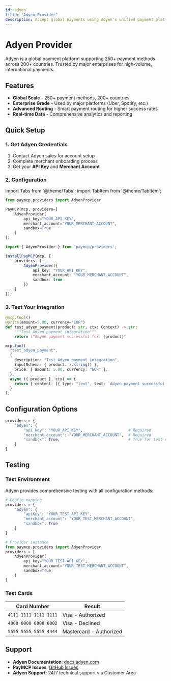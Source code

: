```yaml
---
id: adyen
title: "Adyen Provider"
description: Accept global payments using Adyen's unified payment platform
---
```


# Adyen Provider

Adyen is a global payment platform supporting 250+ payment methods across 200+ countries. Trusted by major enterprises for high-volume, international payments.

## Features

- **Global Scale** - 250+ payment methods, 200+ countries
- **Enterprise Grade** - Used by major platforms (Uber, Spotify, etc.)
- **Advanced Routing** - Smart payment routing for higher success rates
- **Real-time Data** - Comprehensive analytics and reporting

## Quick Setup

### 1. Get Adyen Credentials

1. Contact Adyen sales for account setup
2. Complete merchant onboarding process
3. Get your **API Key** and **Merchant Account**

### 2. Configuration

import Tabs from '@theme/Tabs';
import TabItem from '@theme/TabItem';

<Tabs>
<TabItem value="python" label="Python">

```python
from paymcp.providers import AdyenProvider

PayMCP(mcp, providers=[
    AdyenProvider(
        api_key="YOUR_API_KEY",
        merchant_account="YOUR_MERCHANT_ACCOUNT",
        sandbox=True
    )
])
```

</TabItem>
<TabItem value="typescript" label="TypeScript">

```typescript
import { AdyenProvider } from 'paymcp/providers';

installPayMCP(mcp, { 
    providers: [
        AdyenProvider({
            api_key: "YOUR_API_KEY",
            merchant_account: "YOUR_MERCHANT_ACCOUNT",
            sandbox: true
        })
    ] 
});
```

</TabItem>
</Tabs>

### 3. Test Your Integration

<Tabs>
<TabItem value="python" label="Python">

```python
@mcp.tool()
@price(amount=5.00, currency="EUR")
def test_adyen_payment(product: str, ctx: Context) -> str:
    """Test Adyen payment integration"""
    return f"Adyen payment successful for: {product}"
```

</TabItem>
<TabItem value="typescript" label="TypeScript">

```typescript
mcp.tool(
  "test_adyen_payment",
  {
    description: "Test Adyen payment integration",
    inputSchema: { product: z.string() },
    price: { amount: 5.00, currency: "EUR" },
  },
  async ({ product }, ctx) => {
    return { content: [{ type: "text", text: `Adyen payment successful for: ${product}` }] };
  }
);
```

</TabItem>
</Tabs>

## Configuration Options

```python
providers = {
    "adyen": {
        "api_key": "YOUR_API_KEY",                    # Required
        "merchant_account": "YOUR_MERCHANT_ACCOUNT",  # Required  
        "sandbox": True,                              # True for test environment
    }
}
```


## Testing

### Test Environment

Adyen provides comprehensive testing with all configuration methods:

```python
# Config mapping
providers = {
    "adyen": {
        "apiKey": "YOUR_TEST_API_KEY",
        "merchant_account": "YOUR_TEST_MERCHANT_ACCOUNT",
        "sandbox": True
    }
}

# Provider instance
from paymcp.providers import AdyenProvider
providers = [
    AdyenProvider(
        api_key="YOUR_TEST_API_KEY",
        merchant_account="YOUR_TEST_MERCHANT_ACCOUNT",
        sandbox=True
    )
]
```

### Test Cards

| Card Number | Result |
|-------------|---------|
| `4111 1111 1111 1111` | Visa - Authorized |
| `4000 0000 0000 0002` | Visa - Declined |
| `5555 5555 5555 4444` | Mastercard - Authorized |

## Support

- **Adyen Documentation**: [docs.adyen.com](https://docs.adyen.com)
- **PayMCP Issues**: [GitHub Issues](https://github.com/PayMCP/paymcp/issues)  
- **Adyen Support**: 24/7 technical support via Customer Area

